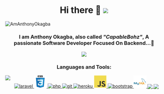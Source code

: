<!--### Hi there 👋 -->
 <h1 align="center">Hi there 👋 <img src="https://raw.githubusercontent.com/MartinHeinz/MartinHeinz/master/wave.gif" width="40px"></h1>
<p align="left"> <img src="https://komarev.com/ghpvc/?username=AmAnthonyOkagba&label=Profile%20views&color=0e75b6&style=flat" alt="AmAnthonyOkagba" /> </p>
<h3 align="center">I am Anthony Okagba, also called <i>"CapableBohz"</i>, A passionate Software Developer Focused On Backend...🚀</h3>
<!-- **AmAnthonyOkagba/AmAnthonyOkagba** is a ✨ _special_ ✨ repository because its `README.md` (this file) appears on your GitHub profile. -->
<!--
Here are some ideas to get you started:

- 🔭 I’m currently working on ...
- 🌱 I’m currently learning ...
- 👯 I’m looking to collaborate on ...
- 🤔 I’m looking for help with ...
- 💬 Ask me about ...
- 📫 How to reach me: ...
- ⚡ Fun fact: ...
-->
<!-- - 😄 Pronouns: He/Him  -->
<!-- <img align="center" src="https://github-readme-stats.vercel.app/api/top-langs/?username=AmAnthonyOkagba&theme=default" />
<hr>

[![willianrod's wakatime stats](https://github-readme-stats.vercel.app/api/wakatime?username=AmAnthonyOkagba)](https://github.com/anuraghazra/github-readme-stats)

<hr>

![Anurag's GitHub stats](https://github-readme-stats.vercel.app/api?username=AmAnthonyOkagba&theme=dark&show_icons=true) -->
<!-- [![trophy](https://github-profile-trophy.vercel.app/?username=AmAnthonyOkagba)](https://github.com/AmAnthonyOkagba) -->
<!-- <p align ="center"><img align="center" src="https://github.com/anuraghazra/github-readme-stats"></p> -->
<p align="center"><img align="center" src="https://github-profile-trophy.vercel.app/?username=AmAnthonyOkagba" /></p>
</a>
<h3 align="center">Languages and Tools:</h3>
<p align="center"> <a href="https://www.laravel.com" target="_blank"> <img src="https://github.com/laravel/art/blob/master/laravel-logo.png" alt="laravel" width="40" height="40"/> </a> <a href="https://www.w3schools.com/css/" target="_blank"> <img src="https://raw.githubusercontent.com/devicons/devicon/master/icons/css3/css3-original-wordmark.svg" alt="css3" width="40" height="40"/> </a> <a href="https://www.php.com/" target="_blank"> <img src="https://github.com/panique/php-logo/blob/master/php-logo.png" alt="php" width="40" height="40"/> <a href="https://git-scm.com/" target="_blank"> <img src="https://www.vectorlogo.zone/logos/git-scm/git-scm-icon.svg" alt="git" width="40" height="40"/> </a> <a href="https://heroku.com" target="_blank"> <img src="https://www.vectorlogo.zone/logos/heroku/heroku-icon.svg" alt="heroku" width="40" height="40"/> </a> <a href="https://developer.mozilla.org/en-US/docs/Web/JavaScript" target="_blank"> <img src="https://raw.githubusercontent.com/devicons/devicon/master/icons/javascript/javascript-original.svg" alt="javascript" width="40" height="40"/> </a> <a href="https://materializecss.com/" target="_blank"> <img src="https://camo.githubusercontent.com/84746920d1a9906680c387b3cc8753ee842e996fc8915abd295011e15b594b74/68747470733a2f2f676574626f6f7473747261702e636f6d2f646f63732f352e312f6173736574732f6272616e642f626f6f7473747261702d6c6f676f2d736861646f772e706e67" alt="bootstrap" width="40" height="40"/> </a> <a href="https://www.mysql.com/" target="_blank"> <img src="https://raw.githubusercontent.com/devicons/devicon/master/icons/mysql/mysql-original-wordmark.svg" alt="mysql" width="40" height="40"/> </a> 
<!-- **🎉 Stats** -->

<!-- <a align="center">![GitHub streak stats](https://github-readme-streak-stats.herokuapp.com/?user=AmAnthonyOkagba)</a> -->


<a href="https://github.com/anuraghazra/github-readme-stats">
<img align="left" src="https://github-readme-stats.vercel.app/api?username=AmAnthonyOkagba&count_private=true&show_icons=true&theme=default" />
</a>
<a href="https://github.com/anuraghazra/convoychat">
<img align="center" src="https://github-readme-stats.vercel.app/api/top-langs/?username=AmAnthonyOkagba&layout=compact&theme=default" />
</a>
<!--   <hr> -->
<a href="">
  <img align="center" src="https://github-readme-streak-stats.herokuapp.com/?user=AmAnthonyOkagba"/>
 </a>
<!--   <a href=""> -->
<!--   <img align ="right" src="https://github-readme-stats.vercel.app/api/wakatime?username=AmAnthonyOkagba" alt="Jokes Card" /> -->
    
<!-- [![willianrod's wakatime stats](https://github-readme-stats.vercel.app/api/wakatime?username=AmAnthonyOkagba)](https://github.com/anuraghazra/github-readme-stats) -->
